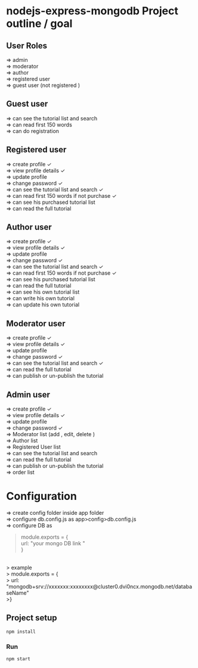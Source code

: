 # nodejs-express-mongodb Project outline / goal
User Roles
------------
=> admin<br />
=> moderator<br />
=> author<br />
=> registered user<br />
=> guest user (not registered )<br />

Guest user
-----------------
=> can see the tutorial list and search<br />
=> can read first 150 words<br />
=> can do registration <br />


Registered user
-----------------
=> create profile &#10003; <br />
=> view profile details &#10003;<br />
=> update profile<br />
=> change password &#10003;<br />
=> can see the tutorial list and search &#10003;<br />
=> can read first 150 words if not purchase &#10003;<br />
=> can see his purchased tutorial list<br />
=> can read the full tutorial<br />

Author user
-----------------
=> create profile &#10003; <br />
=> view profile details &#10003;<br />
=> update profile<br />
=> change password &#10003;<br />
=> can see the tutorial list and search &#10003;<br />
=> can read first 150 words if not purchase &#10003;<br />
=> can see his purchased tutorial list<br />
=> can read the full tutorial<br />
=> can see his own tutorial list<br />
=> can write his own tutorial<br />
=> can update his own tutorial<br />

Moderator user
-----------------
=> create profile &#10003;<br />
=> view profile details &#10003;<br />
=> update profile<br />
=> change password &#10003;<br />
=> can see the tutorial list and search &#10003;<br />
=> can read the full tutorial <br />
=> can publish or un-publish the tutorial<br />


Admin user
-----------------
=> create profile &#10003;<br />
=> view profile details &#10003;<br />
=> update profile<br />
=> change password &#10003;<br />
=> Moderator list (add , edit, delete )<br />
=> Author list<br />
=> Registered User list<br />
=> can see the tutorial list and search<br />
=> can read the full tutorial<br />
=> can publish or un-publish the tutorial<br />
=> order list <br />



# Configuration
=> create config folder inside app folder<br />
=> configure db.config.js as app>config>db.config.js<br />
=> configure DB as <br />
> module.exports = {<br />
>    url: "your mongo DB link "<br />
>}<br />
<br />
> example <br />
> module.exports = {<br />
>    url: "mongodb+srv://xxxxxxx:xxxxxxxx@cluster0.dvi0ncx.mongodb.net/databaseName"<br />
>} <br />


## Project setup
```
npm install
```

### Run
```
npm start
```

